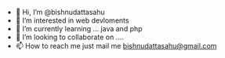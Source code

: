 - 👋 Hi, I’m @bishnudattasahu
- 👀 I’m interested in web devloments 
- 🌱 I’m currently learning ... java and php
- 💞️ I’m looking to collaborate on ....
- 📫 How to reach me just mail me bishnudattasahu@gmail.com

<!---
bishnudattasahu/bishnudattasahu is a ✨ special ✨ repository because its `README.md` (this file) appears on your GitHub profile.
You can click the Preview link to take a look at your changes.
--->
